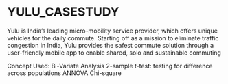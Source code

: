 # YULU_CASESTUDY
Yulu is India’s leading micro-mobility service provider, which offers unique vehicles for the daily commute. Starting off as a mission to eliminate traffic congestion in India, Yulu provides the safest commute solution through a user-friendly mobile app to enable shared, solo and sustainable commuting

Concept Used:
Bi-Variate Analysis
2-sample t-test: testing for difference across populations
ANNOVA
Chi-square
